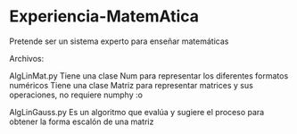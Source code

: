 # Experiencia-MatemAtica
Pretende ser un sistema experto para enseñar matemáticas

Archivos:

AlgLinMat.py
Tiene una clase Num para representar los diferentes formatos numéricos
Tiene una clase Matriz para representar matrices y sus operaciones, no requiere numphy :o

AlgLinGauss.py
Es un algoritmo que evalúa y sugiere el proceso para obtener la forma escalón de una matriz
